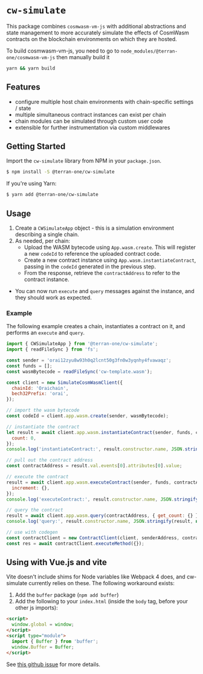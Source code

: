 # `cw-simulate`

This package combines `cosmwasm-vm-js` with additional abstractions and state management to
more accurately simulate the effects of CosmWasm contracts on the blockchain environments on which
they are hosted.

To build cosmwasm-vm-js, you need to go to `node_modules/@terran-one/cosmwasm-vm-js` then manually build it

```bash
yarn && yarn build
```

## Features

- configure multiple host chain environments with chain-specific settings / state
- multiple simultaneous contract instances can exist per chain
- chain modules can be simulated through custom user code
- extensible for further instrumentation via custom middlewares

## Getting Started

Import the `cw-simulate` library from NPM in your `package.json`.

```bash
$ npm install -S @terran-one/cw-simulate
```

If you're using Yarn:

```bash
$ yarn add @terran-one/cw-simulate
```

## Usage

1. Create a `CWSimulateApp` object - this is a simulation environment describing a single chain.
2. As needed, per chain:
   - Upload the WASM bytecode using `App.wasm.create`. This will register a new `codeId` to reference the uploaded contract code.
   - Create a new contract instance using `App.wasm.instantiateContract`, passing in the `codeId` generated in the previous step.
   - From the response, retrieve the `contractAddress` to refer to the contract instance.

- You can now run `execute` and `query` messages against the instance, and they should work as expected.

### Example

The following example creates a chain, instantiates a contract on it, and performs an `execute` and `query`.

```javascript
import { CWSimulateApp } from '@terran-one/cw-simulate';
import { readFileSync } from 'fs';

const sender = 'orai12zyu8w93h0q2lcnt50g3fn0w3yqnhy4fvawaqz';
const funds = [];
const wasmBytecode = readFileSync('cw-template.wasm');

const client = new SimulateCosmWasmClient({
  chainId: 'Oraichain',
  bech32Prefix: 'orai',
});

// import the wasm bytecode
const codeId = client.app.wasm.create(sender, wasmBytecode);

// instantiate the contract
let result = await client.app.wasm.instantiateContract(sender, funds, codeId, {
  count: 0,
});
console.log('instantiateContract:', result.constructor.name, JSON.stringify(result, null, 2));

// pull out the contract address
const contractAddress = result.val.events[0].attributes[0].value;

// execute the contract
result = await client.app.wasm.executeContract(sender, funds, contractAddress, {
  increment: {},
});
console.log('executeContract:', result.constructor.name, JSON.stringify(result, null, 2));

// query the contract
result = await client.app.wasm.query(contractAddress, { get_count: {} });
console.log('query:', result.constructor.name, JSON.stringify(result, null, 2));

// use with codegen
const contractClient = new ContractClient(client, senderAddress, contractAddress);
const res = await contractClient.executeMethod({});
```

## Using with Vue.js and vite

Vite doesn't include shims for Node variables like Webpack 4 does, and cw-simulate currently relies on these. The following workaround exists:

1. Add the `buffer` package (`npm add buffer`)
2. Add the following to your `index.html` (inside the `body` tag, before your other js imports):

```html
<script>
  window.global = window;
</script>
<script type="module">
  import { Buffer } from 'buffer';
  window.Buffer = Buffer;
</script>
```

See [this github issue](https://github.com/vitejs/vite/issues/2618) for more details.
